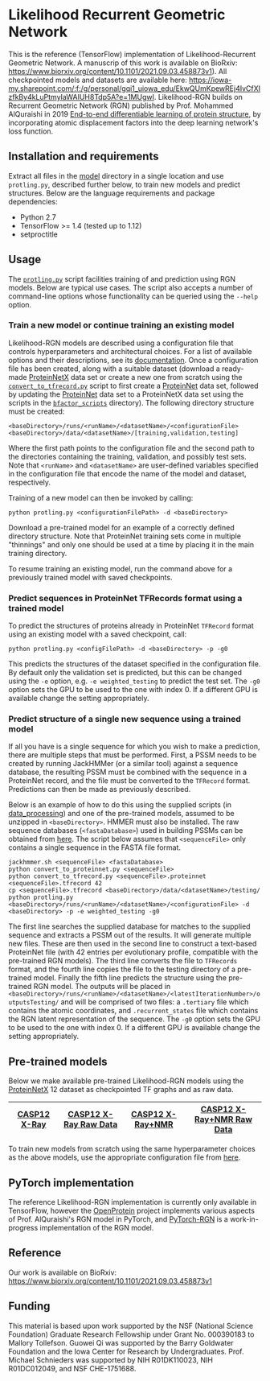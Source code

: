 # Likelihood Recurrent Geometric Network
This is the reference (TensorFlow) implementation of Likelihood-Recurrent Geometric Network. A manuscrip of this work is available on BioRxiv: https://www.biorxiv.org/content/10.1101/2021.09.03.458873v1). All checkpointed models and datasets are available here: https://iowa-my.sharepoint.com/:f:/g/personal/gqi1_uiowa_edu/EkwQUmKpewREj4IvCfXIzfkBy4kLuPtmyIaWAIUH8Tdp5A?e=1MUgwI. Likelihood-RGN builds on Recurrent Geometric Network (RGN) published by Prof. Mohammed AlQuraishi in 2019 [End-to-end differentiable learning of protein structure](https://www.cell.com/cell-systems/fulltext/S2405-4712(19)30076-6), by incorporating atomic displacement factors into the deep learning network's loss function.

## Installation and requirements
Extract all files in the [model](https://github.com/mallory-tollefson/rgn) directory in a single location and use `protling.py`, described further below, to train new models and predict structures. Below are the language requirements and package dependencies:

* Python 2.7
* TensorFlow >= 1.4 (tested up to 1.12)
* setproctitle

## Usage
The [`protling.py`](https://github.com/mallory-tollefson/rgn/blob/master/model/protling.py) script facilities training of and prediction using RGN models. Below are typical use cases. The script also accepts a number of command-line options whose functionality can be queried using the `--help` option.

### Train a new model or continue training an existing model
Likelihood-RGN models are described using a configuration file that controls hyperparameters and architectural choices. For a list of available options and their descriptions, see its [documentation](https://github.com/mallory-tollefson/rgn/blob/master/CONFIG.md). Once a configuration file has been created, along with a suitable dataset (download a ready-made [ProteinNetX](TODO) data set or create a new one from scratch using the [`convert_to_tfrecord.py`](https://github.com/mallory-tollefson/rgn/blob/master/data_processing/convert_to_tfrecord.py) script to first create a [ProteinNet](https://github.com/aqlaboratory/proteinnet) data set, followed by updating the [ProteinNet](https://github.com/aqlaboratory/proteinnet) data set to a ProteinNetX data set using the scripts in the [`bfactor_scripts`](https://github.com/mallory-tollefson/rgn/tree/master/bfactor_scripts) directory). The following directory structure must be created:

```
<baseDirectory>/runs/<runName>/<datasetName>/<configurationFile>
<baseDirectory>/data/<datasetName>/[training,validation,testing]
```

Where the first path points to the configuration file and the second path to the directories containing the training, validation, and possibly test sets. Note that `<runName>` and `<datasetName>` are user-defined variables specified in the configuration file that encode the name of the model and dataset, respectively.

Training of a new model can then be invoked by calling:

```
python protling.py <configurationFilePath> -d <baseDirectory>
```

Download a pre-trained model for an example of a correctly defined directory structure. Note that ProteinNet training sets come in multiple "thinnings" and only one should be used at a time by placing it in the main training directory.

To resume training an existing model, run the command above for a previously trained model with saved checkpoints.

### Predict sequences in ProteinNet TFRecords format using a trained model
To predict the structures of proteins already in ProteinNet `TFRecord` format using an existing model with a saved checkpoint, call:

```
python protling.py <configFilePath> -d <baseDirectory> -p -g0
```

This predicts the structures of the dataset specified in the configuration file. By default only the validation set is predicted, but this can be changed using the `-e` option, e.g. `-e weighted_testing` to predict the test set. The `-g0` option sets the GPU to be used to the one with index 0. If a different GPU is available change the setting appropriately.

### Predict structure of a single new sequence using a trained model
If all you have is a single sequence for which you wish to make a prediction, there are multiple steps that must be performed. First, a PSSM needs to be created by running JackHMMer (or a similar tool) against a sequence database, the resulting PSSM must be combined with the sequence in a ProteinNet record, and the file must be converted to the `TFRecord` format. Predictions can then be made as previously described.

Below is an example of how to do this using the supplied scripts (in [data_processing](https://github.com/mallory-tollefson/rgn/blob/master/data_processing)) and one of the pre-trained models, assumed to be unzipped in `<baseDirectory>`. HMMER must also be installed. The raw sequence databases (`<fastaDatabase>`) used in building PSSMs can be obtained from [here](https://github.com/aqlaboratory/proteinnet/blob/master/docs/raw_data.md). The script below assumes that `<sequenceFile>` only contains a single sequence in the FASTA file format.

```
jackhmmer.sh <sequenceFile> <fastaDatabase>
python convert_to_proteinnet.py <sequenceFile>
python convert_to_tfrecord.py <sequenceFile>.proteinnet <sequenceFile>.tfrecord 42
cp <sequenceFile>.tfrecord <baseDirectory>/data/<datasetName>/testing/
python protling.py <baseDirectory>/runs/<runName>/<datasetName>/<configurationFile> -d <baseDirectory> -p -e weighted_testing -g0
```

The first line searches the supplied database for matches to the supplied sequence and extracts a PSSM out of the results. It will generate multiple new files. These are then used in the second line to construct a text-based ProteinNet file (with 42 entries per evolutionary profile, compatible with the pre-trained RGN models). The third line converts the file to `TFRecords` format, and the fourth line copies the file to the testing directory of a pre-trained model. Finally the fifth line predicts the structure using the pre-trained RGN model. The outputs will be placed in  `<baseDirectory>/runs/<runName>/<datasetName>/<latestIterationNumber>/outputsTesting/` and will be comprised of two files: a `.tertiary` file which contains the atomic coordinates, and `.recurrent_states` file which contains the RGN latent representation of the sequence. The `-g0` option sets the GPU to be used to the one with index 0. If a different GPU is available change the setting appropriately.

## Pre-trained models
Below we make available pre-trained Likelihood-RGN models using the [ProteinNetX](TODO) 12 dataset as checkpointed TF graphs and as raw data.

| [CASP12 X-Ray](https://iowa-my.sharepoint.com/:f:/g/personal/gqi1_uiowa_edu/El02wu5TE-hHtHIG74BEFpEB-eokDAKDEXirQuwY6eFTCQ?e=kRjXXq) | [CASP12 X-Ray Raw Data](https://iowa-my.sharepoint.com/:u:/g/personal/gqi1_uiowa_edu/EcbHUDeS061EskTQZ559ZrgB2B8cETdiYQfqpVnrfxAOlQ?e=cinJGb) | [CASP12 X-Ray+NMR](https://iowa-my.sharepoint.com/:f:/g/personal/gqi1_uiowa_edu/EsgIEbshIn9AkzrPs3uw-mgBhwPZcLcvO3DvTJbubfGqfQ?e=ethGZq) | [CASP12 X-Ray+NMR Raw Data](https://iowa-my.sharepoint.com/:u:/g/personal/gqi1_uiowa_edu/EWydoWuMAl9OvshFLOrhSC0BzBLn9ibVjUDVBg5egOervw?e=QBAQgA) |
| --- | --- | --- | --- |

To train new models from scratch using the same hyperparameter choices as the above models, use the appropriate configuration file from [here](https://github.com/mallory-tollefson/rgn/blob/master/configurations/).

## PyTorch implementation
The reference Likelihood-RGN implementation is currently only available in TensorFlow, however the [OpenProtein](https://github.com/OpenProtein/openprotein) project implements various aspects of Prof. AlQuraishi's RGN model in PyTorch, and [PyTorch-RGN](https://github.com/conradry/pytorch-rgn) is a work-in-progress implementation of the RGN model.

## Reference
Our work is available on BioRxiv: https://www.biorxiv.org/content/10.1101/2021.09.03.458873v1

## Funding
This material is based upon work supported by the NSF (National Science Foundation) Graduate Research Fellowship under Grant No. 000390183 to Mallory Tollefson. Guowei Qi was supported by the Barry Goldwater Foundation and the Iowa Center for Research by Undergraduates. Prof. Michael Schnieders was supported by NIH R01DK110023, NIH R01DC012049, and NSF CHE-1751688.
